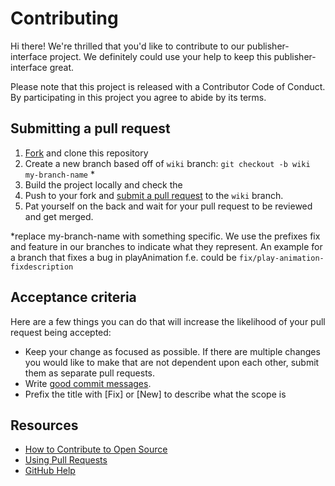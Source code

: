 # Contributing

Hi there! We're thrilled that you'd like to contribute to our publisher-interface project. We definitely could use your help to keep this publisher-interface great.

Please note that this project is released with a Contributor Code of Conduct. By participating in this project you agree to abide by its terms.

## Submitting a pull request

1. [Fork](https://github.com/chili-publish/publisher-interface/fork) and clone this repository
2. Create a new branch based off of `wiki` branch: `git checkout -b wiki my-branch-name` \*
3. Build the project locally and check the
4. Push to your fork and [submit a pull request](https://github.com/chili-publish/publisher-interface/compare) to the `wiki` branch.
5. Pat yourself on the back and wait for your pull request to be reviewed and get merged.

\*replace my-branch-name with something specific. We use the prefixes fix and feature in our branches to indicate what they represent. An example for a branch that fixes a bug in playAnimation f.e. could be `fix/play-animation-fixdescription`

## Acceptance criteria

Here are a few things you can do that will increase the likelihood of your pull request being accepted:

-   Keep your change as focused as possible. If there are multiple changes you would like to make that are not dependent upon each other, submit them as separate pull requests.
-   Write [good commit messages](http://tbaggery.com/2008/04/19/a-note-about-git-commit-messages.html).
-   Prefix the title with [Fix] or [New] to describe what the scope is

## Resources

-   [How to Contribute to Open Source](https://opensource.guide/how-to-contribute/)
-   [Using Pull Requests](https://help.github.com/articles/about-pull-requests/)
-   [GitHub Help](https://help.github.com/)
